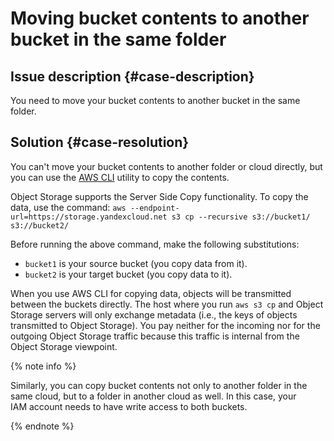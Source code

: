# Moving bucket contents to another bucket in the same folder

## Issue description {#case-description}
You need to move your bucket contents to another bucket in the same folder.

## Solution {#case-resolution}
You can't move your bucket contents to another folder or cloud directly, but you can use the [AWS CLI](../../../storage/tools/aws-cli.md) utility to copy the contents.

Object Storage supports the Server Side Copy functionality.
To copy the data, use the command:
`aws --endpoint-url=https://storage.yandexcloud.net s3 cp --recursive s3://bucket1/ s3://bucket2/`

Before running the above command, make the following substitutions:
- `bucket1` is your source bucket (you copy data from it).
- `bucket2` is your target bucket (you copy data to it).

When you use AWS CLI for copying data, objects will be transmitted between the buckets directly.
The host where you run `aws s3 cp` and Object Storage servers will only exchange metadata (i.e., the keys of objects transmitted to Object Storage). You pay neither for the incoming nor for the outgoing Object Storage traffic because this traffic is internal from the Object Storage viewpoint.

{% note info %}

Similarly, you can copy bucket contents not only to another folder in the same cloud, but to a folder in another cloud as well.
In this case, your IAM account needs to have write access to both buckets.

{% endnote %}

